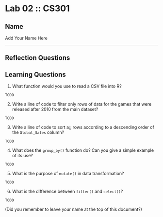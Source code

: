 # Lab 02 :: CS301

## Name

Add Your Name Here

---
## Reflection Questions


## Learning Questions

1. What function would you use to read a CSV file into R?

``` text
TODO
```

2. Write a line of code to filter only rows of data for the games that were released after 2010 from the main dataset?

``` text
TODO
```

3. Write a line of code to sort a;; rows according to a descending order of the  `Global_Sales` column?

``` text
TODO
```

4. What does the `group_by()` function do? Can you give a simple example of its use?

``` text
TODO
``` 

5. What is the purpose of `mutate()` in data transformation?

``` text
TODO
```

6. What is the difference between `filter()` and `select()`?

``` text
TODO
```

(Did you remember to leave your name at the top of this document?)
